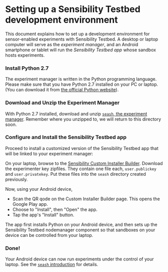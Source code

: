 # Setting up a Sensibility Testbed development environment

This document explains how to set up a development environment for
sensor-enabled experiments with Sensibility Testbed. A desktop or
laptop computer will serve as the *experiment manager*, and an Android
smartphone or tablet will run the *Sensibility Testbed app* whose
sandbox hosts experiments.


### Install Python 2.7
The experiment manager is written in the Python programming language.
Please make sure that you have Python 2.7 installed on your PC or laptop.
(You can download it from [the official Python website](https://www.python.org/downloads/release)).

### Download and Unzip the Experiment Manager

With Python 2.7 installed, download and unzip
[`seash`, the experiment manager](https://sensibilityclearinghouse.poly.edu/demokit/sensibility-testbed-demokit.zip).
Remember where you unzipped to, we will return to this directory soon.

### Configure and Install the Sensibility Testbed app

Proceed to install a customized version of the Sensibility Testbed app
that will be linked to your experiment manager:

On your laptop, browse to the [Sensibility Custom Installer Builder](https://alpha-ch.poly.edu/cib/fastlane).
Download the experimenter key zipfiles. They contain one file each,
`user.publickey` and `user.privatekey`. Put these files into the
`seash` directory created previously.

Now, using your Android device,
* Scan the QR qode on the Custom Installer Builder page. This opens the Google Play app.
* Choose to "Install", then "Open" the app.
* Tap the app's "Install" button.

The app first installs Python on your Android device, and then sets up
the Sensibility Testbed nodemanager component so that sandboxes on your
device can be controlled from your laptop.

### Done!

Your Android device can now run experiments under the control of your
laptop. See the [`seash` introduction](seash_intro.md) for details.
